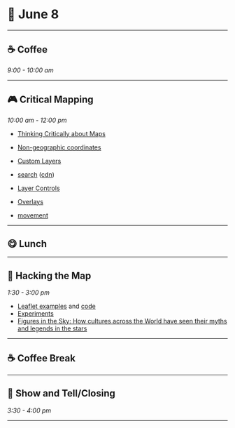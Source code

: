 # 🍂 June 8 

<hr>

## ☕ Coffee
_9:00 - 10:00 am_ 

<hr>

## 🎮 Critical Mapping
_10:00 am - 12:00 pm_ 

- [Thinking Critically about Maps](https://kit.exposingtheinvisible.org/en/critical-maps.html)
- [Non-geographic coordinates](https://leafletjs.com/examples/crs-simple/crs-simple.html)
- [Custom Layers](https://leafletjs.com/examples/extending/extending-2-layers.html)

- [search](https://github.com/stefanocudini/leaflet-search#examples) ([cdn](https://cdnjs.com/libraries/leaflet-search))
- [Layer Controls](https://leafletjs.com/examples/layers-control/)
- [Overlays](https://leafletjs.com/examples/overlays/)
- [movement](https://github.com/Igor-Vladyka/leaflet.motion)

<hr>

## 😋 Lunch

<hr>

## 🫨 Hacking the Map
_1:30 - 3:00 pm_ 

- [Leaflet examples](https://tomickigrzegorz.github.io/leaflet-examples/) and [code](https://github.com/tomickigrzegorz/leaflet-examples/tree/master/docs) 
- [Experiments](https://github.com/jwasilgeo/leaflet-experiments)
- [Figures in the Sky: How cultures across the World have seen their myths and legends in the stars](https://figuresinthesky.visualcinnamon.com/)

<hr>

## ☕ Coffee Break

<hr>

## 🫶 Show and Tell/Closing
_3:30 - 4:00 pm_ 

<hr>

